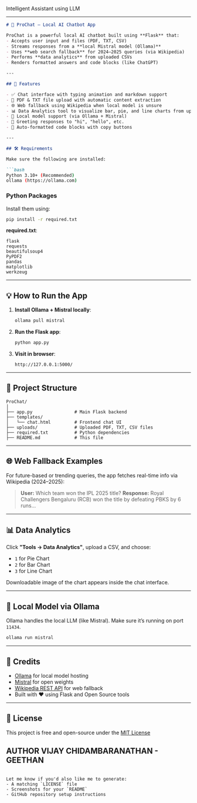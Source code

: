 Intelligent Assistant using LLM

---

````markdown
# 🧠 ProChat – Local AI Chatbot App

ProChat is a powerful local AI chatbot built using **Flask** that:
- Accepts user input and files (PDF, TXT, CSV)
- Streams responses from a **local Mistral model (Ollama)**
- Uses **web search fallback** for 2024–2025 queries (via Wikipedia)
- Performs **data analytics** from uploaded CSVs
- Renders formatted answers and code blocks (like ChatGPT)

---

## 🚀 Features

- ✅ Chat interface with typing animation and markdown support
- 📎 PDF & TXT file upload with automatic content extraction
- 🌐 Web fallback using Wikipedia when local model is unsure
- 📊 Data Analytics tool to visualize bar, pie, and line charts from uploaded CSVs
- 🧠 Local model support (via Ollama + Mistral)
- 💬 Greeting responses to "hi", "hello", etc.
- 📝 Auto-formatted code blocks with copy buttons

---

## 🛠 Requirements

Make sure the following are installed:

```bash
Python 3.10+ (Recommended)
ollama (https://ollama.com)
````

### Python Packages

Install them using:

```bash
pip install -r required.txt
```

**required.txt**:

```
flask
requests
beautifulsoup4
PyPDF2
pandas
matplotlib
werkzeug
```

---

## 💡 How to Run the App

1. **Install Ollama + Mistral locally**:

   ```bash
   ollama pull mistral
   ```

2. **Run the Flask app**:

   ```bash
   python app.py
   ```

3. **Visit in browser**:

   ```
   http://127.0.0.1:5000/
   ```

---

## 📁 Project Structure

```
ProChat/
│
├── app.py                # Main Flask backend
├── templates/
│   └── chat.html         # Frontend chat UI
├── uploads/              # Uploaded PDF, TXT, CSV files
├── required.txt          # Python dependencies
├── README.md             # This file
```

---

## 🌐 Web Fallback Examples

For future-based or trending queries, the app fetches real-time info via Wikipedia (2024–2025):

> **User:** Which team won the IPL 2025 title?
> **Response:** Royal Challengers Bengaluru (RCB) won the title by defeating PBKS by 6 runs...

---

## 📊 Data Analytics

Click **"Tools → Data Analytics"**, upload a CSV, and choose:

* `1` for Pie Chart
* `2` for Bar Chart
* `3` for Line Chart

Downloadable image of the chart appears inside the chat interface.

---

## 🤖 Local Model via Ollama

Ollama handles the local LLM (like Mistral). Make sure it’s running on port `11434`.

```bash
ollama run mistral
```

---

## 🤝 Credits

* [Ollama](https://ollama.com) for local model hosting
* [Mistral](https://mistral.ai) for open weights
* [Wikipedia REST API](https://en.wikipedia.org/api/rest_v1/) for web fallback
* Built with ❤️ using Flask and Open Source tools

---

## 📜 License

This project is free and open-source under the [MIT License](LICENSE)


AUTHOR
VIJAY CHIDAMBARANATHAN - GEETHAN 
---

```

Let me know if you'd also like me to generate:
- A matching `LICENSE` file
- Screenshots for your `README`
- GitHub repository setup instructions
```
